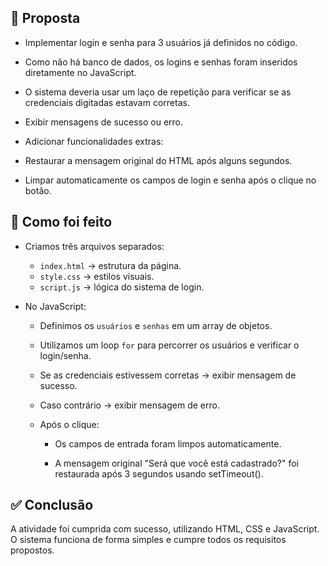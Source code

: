 ## 🔹 Proposta

- Implementar login e senha para 3 usuários já definidos no código.

- Como não há banco de dados, os logins e senhas foram inseridos diretamente no JavaScript.

- O sistema deveria usar um laço de repetição para verificar se as credenciais digitadas estavam corretas.

- Exibir mensagens de sucesso ou erro.

- Adicionar funcionalidades extras:
- Restaurar a mensagem original do HTML após alguns segundos.

- Limpar automaticamente os campos de login e senha após o clique no botão.

## 🔹 Como foi feito

- Criamos três arquivos separados:

    - ```index.html``` → estrutura da página.
    - ```style.css``` → estilos visuais.
    - ```script.js``` → lógica do sistema de login.

- No JavaScript:

    - Definimos os ```usuários``` e ```senhas``` em um array de objetos.

    - Utilizamos um loop ```for``` para percorrer os usuários e verificar o login/senha.

    - Se as credenciais estivessem corretas → exibir mensagem de sucesso.

    -  Caso contrário → exibir mensagem de erro.

    - Após o clique:

        - Os campos de entrada foram limpos automaticamente.

        - A mensagem original "Será que você está cadastrado?" foi restaurada após 3 segundos usando setTimeout().

## ✅ Conclusão

A atividade foi cumprida com sucesso, utilizando HTML, CSS e JavaScript. O sistema funciona de forma simples e cumpre todos os requisitos propostos. 